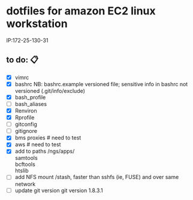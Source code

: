 # dotfiles for amazon EC2 linux workstation
IP:172-25-130-31 

## to do: :clipboard:
- [x] vimrc
- [x] bashrc
NB: bashrc.example versioned file; sensitive info in bashrc not versioned (.git/info/exclude)  
- [x] bash_profile
- [ ] bash_aliases
- [x] Renviron
- [x] Rprofile
- [ ] gitconfig 
- [ ] gitignore
- [x] bms proxies # need to test
- [x] aws # need to test
- [x] add to paths
/ngs/apps/  
samtools  
bcftools  
htslib  
- [ ] add NFS mount /stash, faster than sshfs (ie, FUSE) and over same network
- [ ] update git version
git version 1.8.3.1
